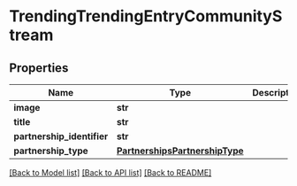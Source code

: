 # TrendingTrendingEntryCommunityStream

## Properties
Name | Type | Description | Notes
------------ | ------------- | ------------- | -------------
**image** | **str** |  | [optional] 
**title** | **str** |  | [optional] 
**partnership_identifier** | **str** |  | [optional] 
**partnership_type** | [**PartnershipsPartnershipType**](PartnershipsPartnershipType.md) |  | [optional] 

[[Back to Model list]](../README.md#documentation-for-models) [[Back to API list]](../README.md#documentation-for-api-endpoints) [[Back to README]](../README.md)


